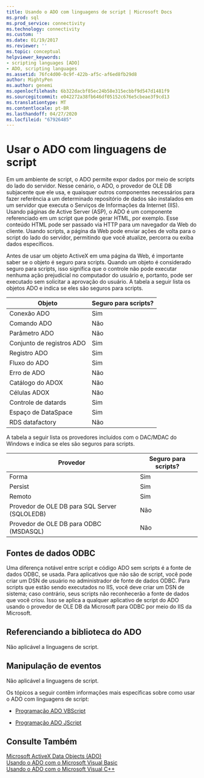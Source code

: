 ```yaml
---
title: Usando o ADO com linguagens de script | Microsoft Docs
ms.prod: sql
ms.prod_service: connectivity
ms.technology: connectivity
ms.custom: ''
ms.date: 01/19/2017
ms.reviewer: ''
ms.topic: conceptual
helpviewer_keywords:
- scripting languages [ADO]
- ADO, scripting languages
ms.assetid: 76fc4d00-0c9f-422b-af5c-af6ed8fb29d8
author: MightyPen
ms.author: genemi
ms.openlocfilehash: 6b322dacbf85ec24b58e315ecbbf9d547d1481f9
ms.sourcegitcommit: e042272a38fb646df05152c676e5cbeae3f9cd13
ms.translationtype: MT
ms.contentlocale: pt-BR
ms.lasthandoff: 04/27/2020
ms.locfileid: "67926485"
---
```

# <a name="using-ado-with-scripting-languages"></a>Usar o ADO com linguagens de script
Em um ambiente de script, o ADO permite expor dados por meio de scripts do lado do servidor. Nesse cenário, o ADO, o provedor de OLE DB subjacente que ele usa, e quaisquer outros componentes necessários para fazer referência a um determinado repositório de dados são instalados em um servidor que executa o Serviços de Informações da Internet (IIS). Usando páginas de Active Server (ASP), o ADO é um componente referenciado em um script que pode gerar HTML, por exemplo. Esse conteúdo HTML pode ser passado via HTTP para um navegador da Web do cliente. Usando scripts, a página da Web pode enviar ações de volta para o script do lado do servidor, permitindo que você atualize, percorra ou exiba dados específicos.  
  
 Antes de usar um objeto ActiveX em uma página da Web, é importante saber se o objeto é seguro para scripts. Quando um objeto é considerado seguro para scripts, isso significa que o controle não pode executar nenhuma ação prejudicial no computador do usuário e, portanto, pode ser executado sem solicitar a aprovação do usuário. A tabela a seguir lista os objetos ADO e indica se eles são seguros para scripts.  
  
|Objeto|Seguro para scripts?|  
|------------|-------------------------|  
|Conexão ADO|Sim|  
|Comando ADO|Não|  
|Parâmetro ADO|Não|  
|Conjunto de registros ADO|Sim|  
|Registro ADO|Sim|  
|Fluxo do ADO|Sim|  
|Erro de ADO|Não|  
|Catálogo do ADOX|Não|  
|Células ADOX|Não|  
|Controle de datards|Sim|  
|Espaço de DataSpace|Sim|  
|RDS datafactory|Não|  
  
 A tabela a seguir lista os provedores incluídos com o DAC/MDAC do Windows e indica se eles são seguros para scripts.  
  
|Provedor|Seguro para scripts?|  
|--------------|-------------------------|  
|Forma|Sim|  
|Persist|Sim|  
|Remoto|Sim|  
|Provedor de OLE DB para SQL Server (SQLOLEDB)|Não|  
|Provedor de OLE DB para ODBC (MSDASQL)|Não|  
  
## <a name="odbc-data-sources"></a>Fontes de dados ODBC  
 Uma diferença notável entre script e código ADO sem scripts é a fonte de dados ODBC, se usada. Para aplicativos que não são de script, você pode criar um DSN de usuário no administrador de fonte de dados ODBC. Para scripts que estão sendo executados no IIS, você deve criar um DSN de sistema; caso contrário, seus scripts não reconhecerão a fonte de dados que você criou. Isso se aplica a qualquer aplicativo de script do ADO usando o provedor de OLE DB da Microsoft para ODBC por meio do IIS da Microsoft.  
  
## <a name="referencing-the-ado-library"></a>Referenciando a biblioteca do ADO  
 Não aplicável a linguagens de script.  
  
## <a name="handling-events"></a>Manipulação de eventos  
 Não aplicável a linguagens de script.  
  
 Os tópicos a seguir contêm informações mais específicas sobre como usar o ADO com linguagens de script:  
  
-   [Programação ADO VBScript](../../../ado/guide/appendixes/vbscript-ado-programming.md)  
  
-   [Programação ADO JScript](../../../ado/guide/appendixes/jscript-ado-programming.md)  
  
## <a name="see-also"></a>Consulte Também  
 [Microsoft ActiveX Data Objects (ADO)](../../../ado/microsoft-activex-data-objects-ado.md)   
 [Usando o ADO com o Microsoft Visual Basic](../../../ado/guide/appendixes/using-ado-with-microsoft-visual-basic.md)   
 [Usando o ADO com o Microsoft Visual C++](../../../ado/guide/appendixes/using-ado-with-microsoft-visual-c.md)   
